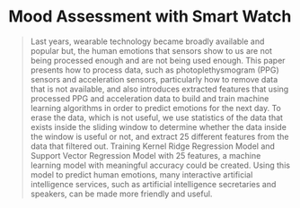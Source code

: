 # Mood Assessment with Smart Watch

>Last years, wearable technology became broadly available and popular but, the human emotions that sensors show to us are not being processed enough and are not being used enough. This paper presents how to process data, such as photoplethysmogram (PPG) sensors and acceleration sensors, particularly how to remove data that is not available, and also introduces extracted features that using processed PPG and acceleration data to build and train machine learning algorithms in order to predict emotions for the next day. To erase the data, which is not useful, we use statistics of the data that exists inside the sliding window to determine whether the data inside the window is useful or not, and extract 25 different features from the data that filtered out. Training Kernel Ridge Regression Model and Support Vector Regression Model with 25 features, a machine learning model with meaningful accuracy could be created. Using this model to predict human emotions, many interactive artificial intelligence services, such as artificial intelligence secretaries and speakers, can be made more friendly and useful.